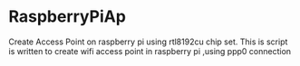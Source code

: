 # RaspberryPiAp
Create Access Point on raspberry pi using rtl8192cu chip set.
This is script is written to create wifi access point in raspberry pi ,using ppp0 connection
